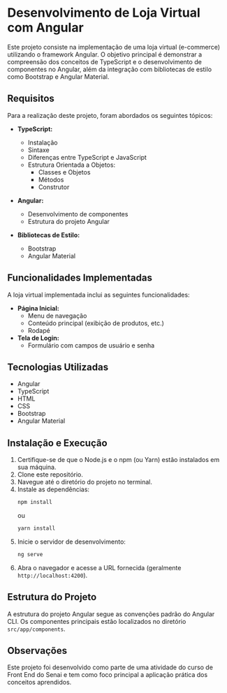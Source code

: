 # Desenvolvimento de Loja Virtual com Angular

Este projeto consiste na implementação de uma loja virtual (e-commerce) utilizando o framework Angular. O objetivo principal é demonstrar a compreensão dos conceitos de TypeScript e o desenvolvimento de componentes no Angular, além da integração com bibliotecas de estilo como Bootstrap e Angular Material.

## Requisitos

Para a realização deste projeto, foram abordados os seguintes tópicos:

* **TypeScript:**
    * Instalação
    * Sintaxe
    * Diferenças entre TypeScript e JavaScript
    * Estrutura Orientada a Objetos:
        * Classes e Objetos
        * Métodos
        * Construtor

* **Angular:**
    * Desenvolvimento de componentes
    * Estrutura do projeto Angular

* **Bibliotecas de Estilo:**
    * Bootstrap
    * Angular Material

## Funcionalidades Implementadas

A loja virtual implementada inclui as seguintes funcionalidades:

* **Página Inicial:**
    * Menu de navegação
    * Conteúdo principal (exibição de produtos, etc.)
    * Rodapé
* **Tela de Login:**
    * Formulário com campos de usuário e senha

## Tecnologias Utilizadas

* Angular
* TypeScript
* HTML
* CSS
* Bootstrap
* Angular Material

## Instalação e Execução

1.  Certifique-se de que o Node.js e o npm (ou Yarn) estão instalados em sua máquina.
2.  Clone este repositório.
3.  Navegue até o diretório do projeto no terminal.
4.  Instale as dependências:
    ```bash
    npm install
    ```
    ou
    ```bash
    yarn install
    ```
5.  Inicie o servidor de desenvolvimento:
    ```bash
    ng serve
    ```
6.  Abra o navegador e acesse a URL fornecida (geralmente `http://localhost:4200`).

## Estrutura do Projeto

A estrutura do projeto Angular segue as convenções padrão do Angular CLI. Os componentes principais estão localizados no diretório `src/app/components`.

## Observações

Este projeto foi desenvolvido como parte de uma atividade do curso de Front End do Senai e tem como foco principal a aplicação prática dos conceitos aprendidos.
